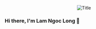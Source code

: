 <div align="center">
  <img src="https://readme-typing-svg.herokuapp.com/?font=Architects+Daughter&color=74F79E&size=50&center=true&vCenter=true&height=60&width=600&lines=Heyyy!+I%27m+Lam+ Ngoc+Long+%3C3;Welcome+to+my+profile!" alt="Title"></img>
</div>



### Hi there, I'm Lam Ngoc Long 👋

<!--
**lamngoclong123/lamngoclong123** is a ✨ _special_ ✨ repository because its `README.md` (this file) appears on your GitHub profile.

Here are some ideas to get you started:

- 🌱 I’m currently learning Information System 
- 👯 I’m interested in Business Analyst 
- 📫 How to reach me: lamngoclong1004@gmail.com  
-->
